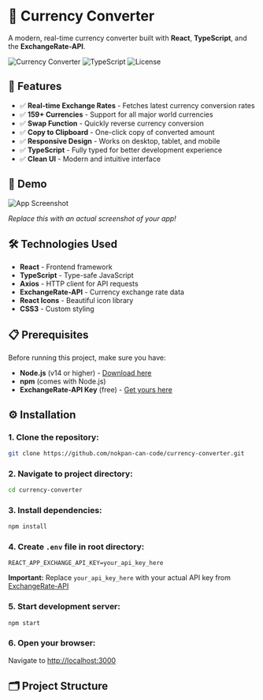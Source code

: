 # 💱 Currency Converter

A modern, real-time currency converter built with **React**, **TypeScript**, and the **ExchangeRate-API**.

![Currency Converter](https://img.shields.io/badge/React-18.2.0-61DAFB?style=for-the-badge&logo=react&logoColor=white)
![TypeScript](https://img.shields.io/badge/TypeScript-4.9.5-3178C6?style=for-the-badge&logo=typescript&logoColor=white)
![License](https://img.shields.io/badge/License-MIT-green?style=for-the-badge)

## 🌟 Features

- ✅ **Real-time Exchange Rates** - Fetches latest currency conversion rates
- ✅ **159+ Currencies** - Support for all major world currencies
- ✅ **Swap Function** - Quickly reverse currency conversion
- ✅ **Copy to Clipboard** - One-click copy of converted amount
- ✅ **Responsive Design** - Works on desktop, tablet, and mobile
- ✅ **TypeScript** - Fully typed for better development experience
- ✅ **Clean UI** - Modern and intuitive interface

## 🚀 Demo

![App Screenshot](https://via.placeholder.com/800x400?text=Currency+Converter+Screenshot)

*Replace this with an actual screenshot of your app!*

## 🛠️ Technologies Used

- **React** - Frontend framework
- **TypeScript** - Type-safe JavaScript
- **Axios** - HTTP client for API requests
- **ExchangeRate-API** - Currency exchange rate data
- **React Icons** - Beautiful icon library
- **CSS3** - Custom styling

## 📋 Prerequisites

Before running this project, make sure you have:

- **Node.js** (v14 or higher) - [Download here](https://nodejs.org)
- **npm** (comes with Node.js)
- **ExchangeRate-API Key** (free) - [Get yours here](https://www.exchangerate-api.com/)

## ⚙️ Installation

### 1. Clone the repository:
```bash
git clone https://github.com/nokpan-can-code/currency-converter.git
```

### 2. Navigate to project directory:
```bash
cd currency-converter
```

### 3. Install dependencies:
```bash
npm install
```

### 4. Create `.env` file in root directory:
```env
REACT_APP_EXCHANGE_API_KEY=your_api_key_here
```

**Important:** Replace `your_api_key_here` with your actual API key from [ExchangeRate-API](https://www.exchangerate-api.com/)

### 5. Start development server:
```bash
npm start
```

### 6. Open your browser:
Navigate to [http://localhost:3000](http://localhost:3000)

## 🗂️ Project Structure
